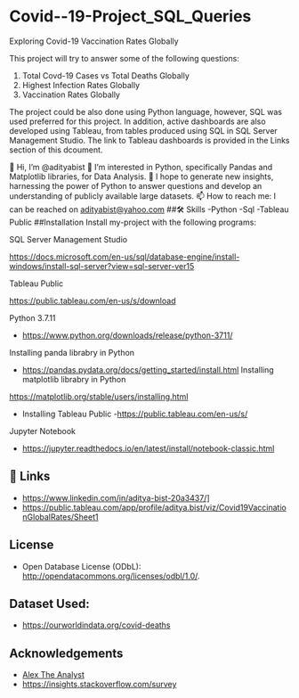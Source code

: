 # Covid--19-Project_SQL_Queries
Exploring Covid-19 Vaccination Rates Globally

This project will try to answer some of the following questions:

1. Total Covd-19 Cases vs Total Deaths Globally
2. Highest Infection Rates Globally
3. Vaccination Rates Globally

The project could be also done using Python language, however, SQL was used preferred for this project. In addition, active dashboards are also developed using Tableau, from tables produced using SQL in SQL Server Management Studio. The link to Tableau dashboards is provided in the Links section of this dcoument.

👋 Hi, I’m @adityabist
👀 I’m interested in Python, specifically Pandas and Matplotlib libraries, for Data Analysis.
🌱 I hope to generate new insights, harnessing the power of Python to answer questions and develop an understanding of publicly available large datasets.
📫 How to reach me: I can be reached on adityabist@yahoo.com
##🛠 Skills
-Python
-Sql
-Tableau Public
##Installation
Install my-project with the following programs:

SQL Server Management Studio

https://docs.microsoft.com/en-us/sql/database-engine/install-windows/install-sql-server?view=sql-server-ver15

Tableau Public

https://public.tableau.com/en-us/s/download

Python 3.7.11

- https://www.python.org/downloads/release/python-3711/

Installing panda librabry in Python

- https://pandas.pydata.org/docs/getting_started/install.html
Installing matplotlib librabry in Python

https://matplotlib.org/stable/users/installing.html
- Installing Tableau Public -https://public.tableau.com/en-us/s/

Jupyter Notebook

- https://jupyter.readthedocs.io/en/latest/install/notebook-classic.html

## 🔗 Links
-  https://www.linkedin.com/in/aditya-bist-20a3437/]
-  https://public.tableau.com/app/profile/aditya.bist/viz/Covid19VaccinationGlobalRates/Sheet1
## License
-  Open Database License (ODbL): http://opendatacommons.org/licenses/odbl/1.0/.

## Dataset Used:
-  https://ourworldindata.org/covid-deaths

## Acknowledgements
-  [Alex The Analyst](https://www.youtube.com/c/AlexTheAnalyst/about)
-  https://insights.stackoverflow.com/survey
